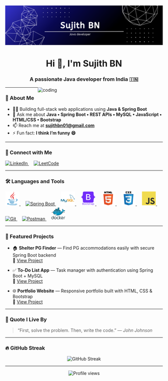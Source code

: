 ![logo](https://github.com/Sujith-BN/Sujith-BN/blob/main/banner.png)
<h1 align="center">Hi 👋, I'm Sujith BN</h1>
<h3 align="center">A passionate Java developer from India 🇮🇳</h3>

<img align="right" alt="coding" width="400" src="https://user-images.githubusercontent.com/55389276/140866485-8fb1c876-9a8f-4d6a-98dc-08c4981eaf70.gif" />

---

### 🌟 About Me  

- 👨‍💻 Building full-stack web applications using **Java & Spring Boot**  
- 💬 Ask me about **Java • Spring Boot • REST APIs • MySQL • JavaScript • HTML/CSS • Bootstrap**  
- 📫 Reach me at **sujithbn01@gmail.com**  
- ⚡ Fun fact: **I think I’m funny 😄**

---

### 🤝 Connect with Me  

<p align="left">
  <a href="https://www.linkedin.com/in/sujith-b-n-950825311/" target="_blank">
    <img src="https://raw.githubusercontent.com/rahuldkjain/github-profile-readme-generator/master/src/images/icons/Social/linked-in-alt.svg" alt="LinkedIn" height="30" width="40" />
  </a>
  &nbsp;&nbsp;&nbsp;
  <a href="https://leetcode.com/u/sujith01bn/" target="_blank">
    <img src="https://raw.githubusercontent.com/rahuldkjain/github-profile-readme-generator/master/src/images/icons/Social/leet-code.svg" alt="LeetCode" height="30" width="40" />
  </a>
</p>

---

### 🛠️ Languages and Tools  

<p align="left">
  <a href="https://www.java.com" target="_blank" rel="noreferrer">
    <img src="https://raw.githubusercontent.com/devicons/devicon/master/icons/java/java-original.svg" alt="Java" width="45" height="45"/>
  </a>
  &nbsp;&nbsp;&nbsp;
  <a href="https://spring.io/" target="_blank" rel="noreferrer">
    <img src="https://www.vectorlogo.zone/logos/springio/springio-icon.svg" alt="Spring Boot" width="45" height="45"/>
  </a>
  &nbsp;&nbsp;&nbsp;
  <a href="https://www.mysql.com/" target="_blank" rel="noreferrer">
    <img src="https://raw.githubusercontent.com/devicons/devicon/master/icons/mysql/mysql-original-wordmark.svg" alt="MySQL" width="45" height="45"/>
  </a>
  &nbsp;&nbsp;&nbsp;
  <a href="https://getbootstrap.com" target="_blank" rel="noreferrer">
    <img src="https://raw.githubusercontent.com/devicons/devicon/master/icons/bootstrap/bootstrap-plain-wordmark.svg" alt="Bootstrap" width="45" height="45"/>
  </a>
  &nbsp;&nbsp;&nbsp;
  <a href="https://developer.mozilla.org/en-US/docs/Web/HTML" target="_blank" rel="noreferrer">
    <img src="https://raw.githubusercontent.com/devicons/devicon/master/icons/html5/html5-original-wordmark.svg" alt="HTML" width="45" height="45"/>
  </a>
  &nbsp;&nbsp;&nbsp;
  <a href="https://developer.mozilla.org/en-US/docs/Web/CSS" target="_blank" rel="noreferrer">
    <img src="https://raw.githubusercontent.com/devicons/devicon/master/icons/css3/css3-original-wordmark.svg" alt="CSS" width="45" height="45"/>
  </a>
  &nbsp;&nbsp;&nbsp;
  <a href="https://developer.mozilla.org/en-US/docs/Web/JavaScript" target="_blank" rel="noreferrer">
    <img src="https://raw.githubusercontent.com/devicons/devicon/master/icons/javascript/javascript-original.svg" alt="JavaScript" width="45" height="45"/>
  </a>
  &nbsp;&nbsp;&nbsp;
  <a href="https://git-scm.com/" target="_blank" rel="noreferrer">
    <img src="https://www.vectorlogo.zone/logos/git-scm/git-scm-icon.svg" alt="Git" width="45" height="45"/>
  </a>
  &nbsp;&nbsp;&nbsp;
  <a href="https://www.postman.com/" target="_blank" rel="noreferrer">
    <img src="https://www.vectorlogo.zone/logos/getpostman/getpostman-icon.svg" alt="Postman" width="45" height="45"/>
  </a>
  &nbsp;&nbsp;&nbsp;
  <a href="https://www.docker.com/" target="_blank" rel="noreferrer">
    <img src="https://raw.githubusercontent.com/devicons/devicon/master/icons/docker/docker-original-wordmark.svg" alt="Docker" width="45" height="45"/>
  </a>
</p>

---

### 🚀 Featured Projects  

- 🏠 **Shelter PG Finder** — Find PG accommodations easily with secure Spring Boot backend  
  🔗 [View Project](https://github.com/Sujith-BN/Shelter-PG-Finder)

- ✅ **To-Do List App** — Task manager with authentication using Spring Boot + MySQL  
  🔗 [View Project](https://github.com/Sujith-BN/ToDo-List-App)

- 🌐 **Portfolio Website** — Responsive portfolio built with HTML, CSS & Bootstrap  
  🔗 [View Project](https://github.com/Sujith-BN/Portfolio)

---

### 💬 Quote I Live By  

> “First, solve the problem. Then, write the code.” — *John Johnson*

---

### 🔥 GitHub Streak  

<p align="center">
  <img src="https://github-readme-streak-stats.herokuapp.com?user=sujith-bn&theme=tokyonight&hide_border=false" alt="GitHub Streak" />
</p>

---

<p align="center">
  <img src="https://komarev.com/ghpvc/?username=sujith-bn&label=Profile%20views&color=0e75b6&style=flat" alt="Profile views" />  
</p>
